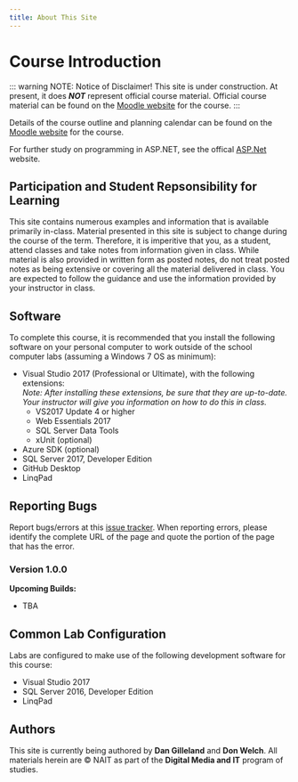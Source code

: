 ```yaml
---
title: About This Site
---
```

# Course Introduction

::: warning NOTE: Notice of Disclaimer!
This site is under construction.
At present, it does ***NOT*** represent official course material. Official course material can be found on the [Moodle website](https://moodle.nait.ca) for the course.
:::

Details of the course outline and planning calendar can be found on the [Moodle website](https://moodle.nait.ca) for the course.

For further study on programming in ASP.NET, see the offical [ASP.Net](http://asp.net) website.

## Participation and Student Repsonsibility for Learning

This site contains numerous examples and information that is available primarily in-class. Material presented in this site is subject to change during the course of the term. Therefore, it is imperitive that you, as a student, attend classes and take notes from information given in class. While material is also provided in written form as posted notes, do not treat posted notes as being extensive or covering all the material delivered in class. You are expected to follow the guidance and use the information provided by your instructor in class.

## Software

To complete this course, it is recommended that you install the following software on your personal computer to work outside of the school computer labs (assuming a Windows 7 OS as minimum):

- Visual Studio 2017 (Professional or Ultimate), with the following extensions: <br />*Note: After installing these extensions, be sure that they are up-to-date. Your instructor will give you information on how to do this in class.*
  - VS2017 Update 4 or higher
  - Web Essentials 2017
  - SQL Server Data Tools
  - xUnit (optional)
- Azure SDK (optional)
- SQL Server 2017, Developer Edition
- GitHub Desktop
- LinqPad

## Reporting Bugs

Report bugs/errors at this [issue tracker](https://github.com/DMIT-2018/StudentNotes/issues/new). When reporting errors, please identify the complete URL of the page and quote the portion of the page that has the error.

### Version 1.0.0

**Upcoming Builds:**

- TBA

## Common Lab Configuration

Labs are configured to make use of the following development software for this course:

- Visual Studio 2017
- SQL Server 2016, Developer Edition
- LinqPad

## Authors

This site is currently being authored by **Dan Gilleland** and **Don Welch**. All materials herein are © NAIT as part of the **Digital Media and IT** program of studies.
